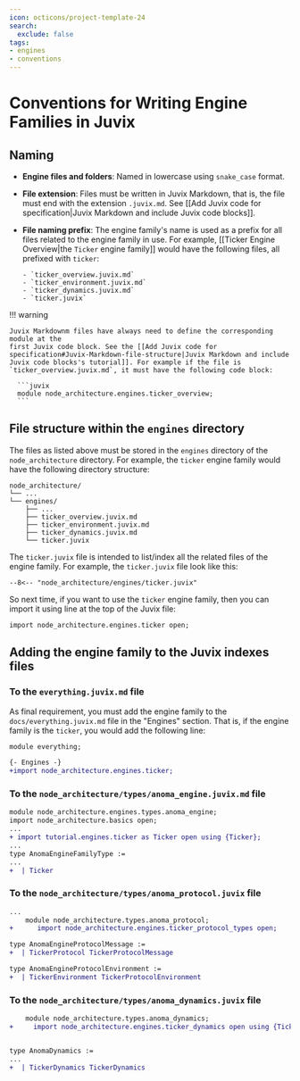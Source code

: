 ```yaml
---
icon: octicons/project-template-24
search:
  exclude: false
tags:
- engines
- conventions
---
```


# Conventions for Writing Engine Families in Juvix

## Naming

<div class="annotate" markdown>

- **Engine files and folders**: Named in lowercase using `snake_case` format.

- **File extension**: Files must be written in Juvix Markdown, that is, the file
  must end with the extension `.juvix.md`. See [[Add Juvix code for specification|Juvix Markdown and include Juvix code blocks]].

- **File naming prefix**: The engine family's name is used as a prefix for all
  files related to the engine family in use. For example, [[Ticker Engine Overview|the `Ticker` engine family]] 
  would have the following files, all prefixed with `ticker`:

      - `ticker_overview.juvix.md`
      - `ticker_environment.juvix.md`
      - `ticker_dynamics.juvix.md`
      - `ticker.juvix`

</div>

!!! warning

    Juvix Markdownm files have always need to define the corresponding module at the
    first Juvix code block. See the [[Add Juvix code for specification#Juvix-Markdown-file-structure|Juvix Markdown and include Juvix code blocks's tutorial]]. For example if the file is
    `ticker_overview.juvix.md`, it must have the following code block:

      ```juvix
      module node_architecture.engines.ticker_overview;
      ```


## File structure within the `engines` directory

The files as listed above must be stored in the `engines` directory of the
`node_architecture` directory. For example, the `ticker` engine family would
have the following directory structure:

```plaintext
node_architecture/
└── ...
└── engines/
    ├── ...
    ├── ticker_overview.juvix.md
    ├── ticker_environment.juvix.md
    ├── ticker_dynamics.juvix.md
    └── ticker.juvix
```

The `ticker.juvix` file is intended to list/index all the related files of the
engine family. For example, the `ticker.juvix` file look like this:

```
--8<-- "node_architecture/engines/ticker.juvix"
```

So next time, if you want to use the `ticker` engine family, then you can import it
using line at the top of the Juvix file:

```
import node_architecture.engines.ticker open;
```

## Adding the engine family to the Juvix indexes files

### To the `everything.juvix.md` file

As final requirement, you must add the engine family to the
`docs/everything.juvix.md` file in the "Engines" section. That is,
if the engine family is the `ticker`, you would add the following line:

```diff
module everything;

{- Engines -}
+import node_architecture.engines.ticker;
```

### To the `node_architecture/types/anoma_engine.juvix.md` file

```diff
module node_architecture.engines.types.anoma_engine;
import node_architecture.basics open;
...
+ import tutorial.engines.ticker as Ticker open using {Ticker};
...
type AnomaEngineFamilyType :=
...
+  | Ticker
```

### To the `node_architecture/types/anoma_protocol.juvix` file

```diff
...
    module node_architecture.types.anoma_protocol;
+      import node_architecture.engines.ticker_protocol_types open;

type AnomaEngineProtocolMessage :=
+  | TickerProtocol TickerProtocolMessage

type AnomaEngineProtocolEnvironment :=
+  | TickerEnvironment TickerProtocolEnvironment
```


### To the `node_architecture/types/anoma_dynamics.juvix` file

```diff
    module node_architecture.types.anoma_dynamics;
+     import node_architecture.engines.ticker_dynamics open using {TickerDynamics};


type AnomaDynamics :=
...
+  | TickerDynamics TickerDynamics
```
